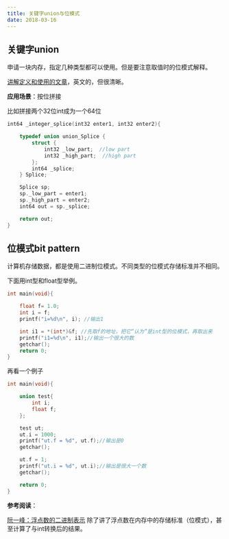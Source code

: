 ```yaml
---
title: 关键字union与位模式
date: 2018-03-16 
---
```


## 关键字union
申请一块内存，指定几种类型都可以使用。但是要注意取值时的位模式解释。

[讲解定义和使用的文章](https://www.tutorialspoint.com/cprogramming/c_unions.htm)，英文的，但很清晰。

__应用场景__：按位拼接

比如拼接两个32位int成为一个64位
```cpp
int64 _integer_splice(int32 enter1, int32 enter2){

    typedef union union_Splice {
        struct {
            int32 _low_part;  //low part
            int32 _high_part;  //high part
        };
        int64 _splice;
    } Splice;

    Splice sp;
    sp._low_part = enter1;
    sp._high_part = enter2;
    int64 out = sp._splice;

    return out;
}
```
<!-- more -->
## 位模式bit pattern
计算机存储数据，都是使用二进制位模式。不同类型的位模式存储标准并不相同。

下面用int型和float型举例。

```cpp
int main(void){

	float f= 1.0;
	int i = f;
	printf("i=%d\n", i); //输出1

	int i1 = *(int*)&f; //先取f的地址，把它“认为”是int型的位模式，再取出来
	printf("i1=%d\n", i1);//输出一个很大的数
	getchar();
	return 0;
}
```

再看一个例子
```cpp
int main(void){

	union test{
		int i;
		float f;
	};

	test ut;
	ut.i = 1000;
	printf("ut.f = %d", ut.f);//输出是0
	getchar();

	ut.f = 1;
	printf("ut.i = %d", ut.i);//输出是很大一个数
	getchar();

	return 0;
}
```

__参考阅读__：

[阮一峰：浮点数的二进制表示](http://www.ruanyifeng.com/blog/2010/06/ieee_floating-point_representation.html)
除了讲了浮点数在内存中的存储标准（位模式），甚至计算了与int转换后的结果。